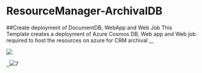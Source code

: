 # ResourceManager-ArchivalDB
##Create deployment of DocumentDB, WebApp and Web Job 
This Template creates a deployment of Azure Cosmos DB, Web app and Web job required to host the resources on azure for CRM archival
<a href="https://portal.azure.com/#create/Microsoft.Template/uri/https%3A%2F%2Fraw.githubusercontent.com%2FJitendraMishra2010%2FCRMArchival%2Fmaster%2FWebSite.json" target="_blank">    

<img src="http://azuredeploy.net/deploybutton.png"/></a>

<a href="https://github.com/JitendraMishra2010/CRMArchival/blob/master/DeployArchival.ps1" target="_blank"> 
  <img src="http://azuredeploy.net/deploybutton.png"/></a>7

